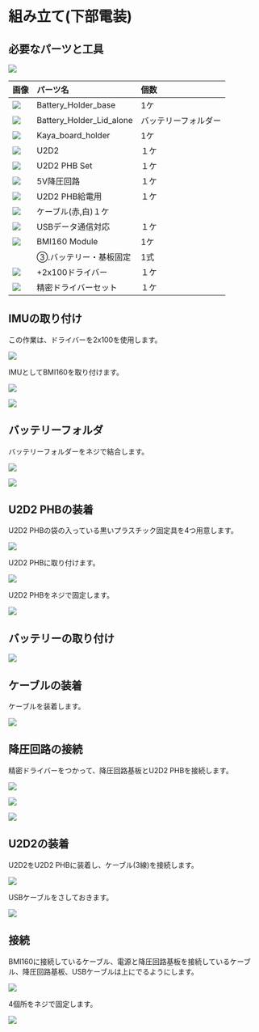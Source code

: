 # 組み立て(下部電装)

## 必要なパーツと工具

![](./img/electro001.jpg)

|画像|パーツ名|個数|
|:--|:--|:--|
|![](./img/Battery_Holder_base.jpg)|Battery_Holder_base|1ケ|
|![](./img/Battery_Holder_Lid_alone.jpg)|Battery_Holder_Lid_alone|バッテリーフォルダー|1ケ|
|![](./img/Kaya_board_holder.jpg)|Kaya_board_holder|1ケ|
|![](./img/u2d2.jpg)|U2D2|１ケ|
|![](./img/u2d2_phb.jpg)|U2D2 PHB Set|１ケ|
|![](./img/5v.jpg)|5V降圧回路|１ケ|
|![](./img/cable1.jpg)|U2D2 PHB給電用|１ケ|
|![](./img/cable2.jpg)|ケーブル(赤,白)１ケ|
|![](./img/u2d2usb.jpg)|USBデータ通信対応|１ケ|
|![](./img/bmi160.jpg)|BMI160 Module|1ケ|
||③.バッテリー・基板固定|1式|
|![](./img/driver2.jpg)|+2x100ドライバー|１ケ|
|![](./img/driverset.jpg)|精密ドライバーセット|１ケ|


## IMUの取り付け

この作業は、ドライバーを2x100を使用します。

![](./img/driver2x100.jpg)

IMUとしてBMI160を取り付けます。

![](./img/imu001.jpg)

![](./img/imu002.jpg)

## バッテリーフォルダ

バッテリーフォルダーをネジで結合します。

![](./img/battery001.jpg)

![](./img/battery002.jpg)

## U2D2 PHBの装着

U2D2 PHBの袋の入っている黒いプラスチック固定具を4つ用意します。

![](./img/phb001.jpg)

U2D2 PHBに取り付けます。

![](./img/phb002.jpg)

U2D2 PHBをネジで固定します。

![](./img/u2d2phb001.jpg)

## バッテリーの取り付け

![](./img/battery003.jpg)

## ケーブルの装着

ケーブルを装着します。

![](./img/battery_cable001.jpg)

## 降圧回路の接続

精密ドライバーをつかって、降圧回路基板とU2D2 PHBを接続します。

![](./img/cdriver.jpg)

![](./img/battery_cable002.jpg)

![](./img/battery_cable003.jpg)

## U2D2の装着

U2D2をU2D2 PHBに装着し、ケーブル(3線)を接続します。

![](./img/u2d2001.jpg)

USBケーブルをさしておきます。

![](./img/u2d2003.jpg)

## 接続

BMI160に接続しているケーブル、電源と降圧回路基板を接続しているケーブル、降圧回路基板、USBケーブルは上にでるようにします。

![](./img/connect001.jpg)

4個所をネジで固定します。

![](./img/connect002.jpg)

